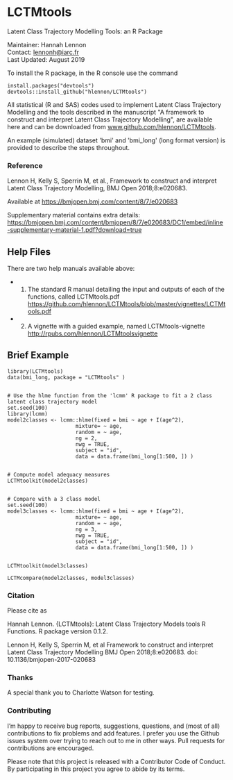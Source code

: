 # LCTMtools

Latent Class Trajectory Modelling Tools: an R Package  

Maintainer: Hannah Lennon  
Contact: lennonh@iarc.fr    
Last Updated: August 2019


To install the R package, in the R console use the command 
```{r}
install.packages("devtools")
devtools::install_github("hlennon/LCTMtools")
```  


All statistical (R and SAS) codes used to implement Latent Class Trajectory Modelling and the tools described in the manuscript "A framework to construct and interpret Latent Class Trajectory Modelling", are available here and can be downloaded from www.github.com/hlennon/LCTMtools.  

An example (simulated) dataset 'bmi' and 'bmi_long' (long format version) is provided to describe the steps throughout.



### Reference  
Lennon H, Kelly S, Sperrin M, et al., Framework to construct and interpret Latent Class Trajectory Modelling, BMJ Open 2018;8:e020683.   

Available at
https://bmjopen.bmj.com/content/8/7/e020683

Supplementary material contains extra details:
https://bmjopen.bmj.com/content/bmjopen/8/7/e020683/DC1/embed/inline-supplementary-material-1.pdf?download=true



## Help Files
There are two help manuals available above:    
+ 1) The standard R manual detailing the input and outputs of each of the functions, called LCTMtools.pdf  
https://github.com/hlennon/LCTMtools/blob/master/vignettes/LCTMtools.pdf   
+ 2) A vignette with a guided example, named LCTMtools-vignette 
http://rpubs.com/hlennon/LCTMtoolsvignette   


## Brief Example

```{r eval=TRUE}
library(LCTMtools)
data(bmi_long, package = "LCTMtools" )


# Use the hlme function from the 'lcmm' R package to fit a 2 class latent class trajectory model
set.seed(100)
library(lcmm)
model2classes <- lcmm::hlme(fixed = bmi ~ age + I(age^2), 
                      mixture= ~ age, 
                      random = ~ age, 
                      ng = 2, 
                      nwg = TRUE,  
                      subject = "id", 
                      data = data.frame(bmi_long[1:500, ]) )


# Compute model adequacy measures
LCTMtoolkit(model2classes)


# Compare with a 3 class model
set.seed(100)
model3classes <- lcmm::hlme(fixed = bmi ~ age + I(age^2), 
                      mixture= ~ age, 
                      random = ~ age, 
                      ng = 3, 
                      nwg = TRUE,  
                      subject = "id", 
                      data = data.frame(bmi_long[1:500, ]) )


LCTMtoolkit(model3classes)

LCTMcompare(model2classes, model3classes)
```  


### Citation
Please cite as 

Hannah Lennon. {LCTMtools}: Latent Class Trajectory Models tools R Functions. R package version 0.1.2.


Lennon H, Kelly S, Sperrin M, et al
    Framework to construct and interpret Latent Class Trajectory Modelling
    BMJ Open 2018;8:e020683. doi: 10.1136/bmjopen-2017-020683


### Thanks
A special thank you to Charlotte Watson for testing.  

### Contributing
I’m happy to receive bug reports, suggestions, questions, and (most of all) contributions to fix problems and add features. I prefer you use the Github issues system over trying to reach out to me in other ways. Pull requests for contributions are encouraged.

Please note that this project is released with a Contributor Code of Conduct. By participating in this project you agree to abide by its terms.
